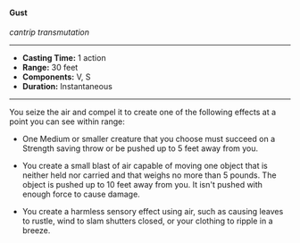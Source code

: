 #### Gust
*cantrip transmutation*
___
- **Casting Time:** 1 action
- **Range:** 30 feet
- **Components:** V, S
- **Duration:** Instantaneous
___
You seize the air and compel it to create one of the following effects at a point you can see within range:

- One Medium or smaller creature that you choose must succeed on a Strength saving throw or be pushed up to 5 feet away from you.

- You create a small blast of air capable of moving one object that is neither held nor carried and that weighs no more than 5 pounds. The object is pushed up to 10 feet away from you. It isn't pushed with enough force to cause damage.

- You create a harmless sensory effect using air, such as causing leaves to rustle, wind to slam shutters closed, or your clothing to ripple in a breeze.